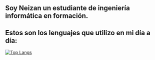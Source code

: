 ## Soy Neizan un estudiante de ingeniería informática en formación.


## Estos son los lenguajes que utilizo en mi día a día: 
[![Top Langs](https://github-readme-stats.vercel.app/api/top-langs/?username=ing-taro&layout=compact&theme=dark)](https://github.com/anuraghazra/github-readme-stats)



